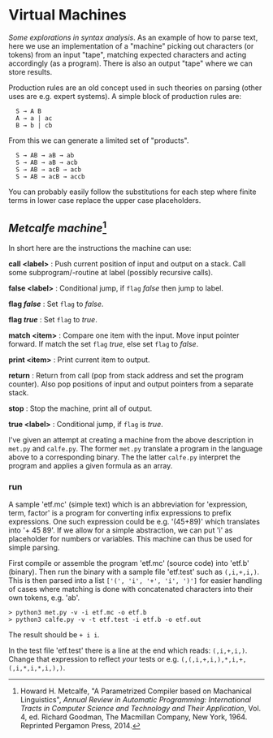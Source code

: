 # Virtual Machines

*Some explorations in syntax analysis*. As an example of
how to parse text, here we use an implementation of a
"machine" picking out characters (or tokens) from an input
"tape", matching expected characters and acting
accordingly (as a program). There is also an output "tape"
where we can store results.

Production rules are an old concept used in such theories
on parsing (other uses are e.g. expert systems). A simple
block of production rules are:

```text
  S → A B
  A → a | ac
  B → b | cb
```

From this we can generate a limited set of "products".

```text
  S → AB → aB → ab
  S → AB → aB → acb
  S → AB → acB → acb
  S → AB → acB → accb
```

You can probably easily follow the substitutions for each
step where finite terms in lower case replace the upper
case placeholders.


## *Metcalfe machine*[^2]

In short here are the instructions the machine can use:

__call &lt;label&gt;__
: Push current position of input and output on a stack.
Call some subprogram/-routine at label (possibly recursive calls).

__false &lt;label&gt;__
: Conditional jump, if `flag` *false* then jump to label.

__flag *false*__
: Set `flag` to *false*.

__flag *true*__
: Set `flag` to *true*.

__match &lt;item&gt;__
: Compare one item with the input. Move input pointer forward.
If match the set `flag` *true*, else set `flag` to *false*.

__print &lt;item&gt;__
: Print current item to output.

__return__
: Return from call (pop from stack address and set the program counter).
Also pop positions of input and output pointers from a separate stack.

__stop__
: Stop the machine, print all of output.

__true &lt;label&gt;__
: Conditional jump, if `flag` is *true*.


I've given an attempt at creating a machine from the above description in
`met.py` and `calfe.py`. The former `met.py` translate a program in the
language above to a corresponding binary. The the latter `calfe.py` interpret
the program and applies a given formula as an array.


### run

A sample 'etf.mc' (simple text) which is an abbreviation for
'expression, term, factor' is a program for converting infix
expressions to prefix expressions. One such expression could be
e.g. '(45+89)' which translates into '+ 45 89'. If we allow for
a simple abstraction, we can put 'i' as placeholder for numbers
or variables. This machine can thus be used for simple parsing.

First compile or assemble the program 'etf.mc' (source code) into
'etf.b' (binary). Then run the binary with a sample file 'etf.test'
such as `(,i,+,i,)`. This is then parsed into a list
`['(', 'i', '+', 'i', ')']` for easier handling of cases where
matching is done with concatenated characters into their own
tokens, e.g. 'ab'.

```shell
> python3 met.py -v -i etf.mc -o etf.b
> python3 calfe.py -v -t etf.test -i etf.b -o etf.out
```

The result should be `+ i i`.

In the test file 'etf.test' there is a line at the end which reads:
`(,i,+,i,)`. Change that expression to reflect *your* tests
or e.g. `(,(,i,+,i,),*,i,+,(,i,*,i,*,i,),)`.



[^2]:Howard H. Metcalfe, "A Parametrized Compiler based on Machanical Linguistics",
*Annual Review in Automatic Programming: International Tracts in Computer Science
and Technology and Their Application*, Vol. 4, ed. Richard Goodman, The Macmillan
Company, New York, 1964. Reprinted Pergamon Press, 2014.
